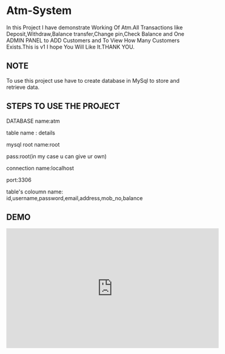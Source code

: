 # Atm-System
In this Project I have demonstrate Working Of Atm.All Transactions like Deposit,Withdraw,Balance transfer,Change pin,Check Balance and One ADMIN PANEL to ADD Customers and To View How Many Customers Exists.This is v1 I hope You Will Like It.THANK YOU.


## NOTE
To use this project use have to create database in MySql to store and retrieve data.

## STEPS TO USE THE PROJECT

DATABASE name:atm


table name : details


mysql root name:root


pass:root(in my case u can give ur own)


connection name:localhost


port:3306


table's coloumn name:
id,username,password,email,address,mob_no,balance

## DEMO

<iframe width="560" height="315" src="https://www.youtube.com/embed/Yr5hG54KNmc" frameborder="0" allow="accelerometer; autoplay; encrypted-media; gyroscope; picture-in-picture" allowfullscreen></iframe>

